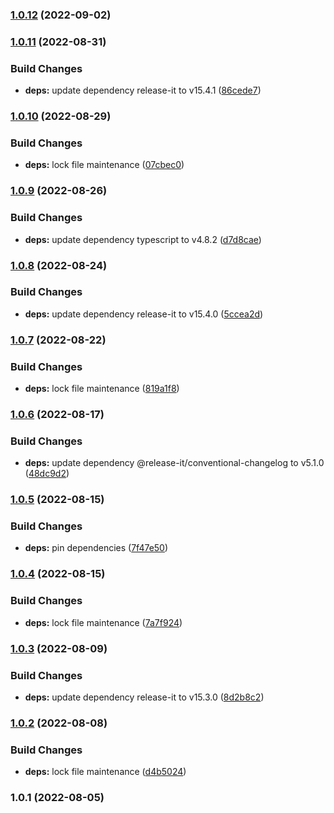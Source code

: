 

### [1.0.12](https://github.com/alvarlagerlof/react-scroll-edge/compare/1.0.11...1.0.12) (2022-09-02)

### [1.0.11](https://github.com/alvarlagerlof/react-scroll-edge/compare/1.0.10...1.0.11) (2022-08-31)


### Build Changes

* **deps:** update dependency release-it to v15.4.1 ([86cede7](https://github.com/alvarlagerlof/react-scroll-edge/commit/86cede7d3951153bb43482ec086986ea410d4628))

### [1.0.10](https://github.com/alvarlagerlof/react-scroll-edge/compare/1.0.9...1.0.10) (2022-08-29)


### Build Changes

* **deps:** lock file maintenance ([07cbec0](https://github.com/alvarlagerlof/react-scroll-edge/commit/07cbec0a9afcc706db0fd619a2ce5621450e0cfe))

### [1.0.9](https://github.com/alvarlagerlof/react-scroll-edge/compare/1.0.8...1.0.9) (2022-08-26)


### Build Changes

* **deps:** update dependency typescript to v4.8.2 ([d7d8cae](https://github.com/alvarlagerlof/react-scroll-edge/commit/d7d8cae01ccf4ed6fbb0445e4a680a94e2e3ea2f))

### [1.0.8](https://github.com/alvarlagerlof/react-scroll-edge/compare/1.0.7...1.0.8) (2022-08-24)


### Build Changes

* **deps:** update dependency release-it to v15.4.0 ([5ccea2d](https://github.com/alvarlagerlof/react-scroll-edge/commit/5ccea2d57186cad21cbeb210799c4baab51862aa))

### [1.0.7](https://github.com/alvarlagerlof/react-scroll-edge/compare/1.0.6...1.0.7) (2022-08-22)


### Build Changes

* **deps:** lock file maintenance ([819a1f8](https://github.com/alvarlagerlof/react-scroll-edge/commit/819a1f8a6466096c211b267e243485d0499833df))

### [1.0.6](https://github.com/alvarlagerlof/react-scroll-edge/compare/1.0.5...1.0.6) (2022-08-17)


### Build Changes

* **deps:** update dependency @release-it/conventional-changelog to v5.1.0 ([48dc9d2](https://github.com/alvarlagerlof/react-scroll-edge/commit/48dc9d23c7d13cf770af739f36feee955e19ccbf))

### [1.0.5](https://github.com/alvarlagerlof/react-scroll-edge/compare/1.0.4...1.0.5) (2022-08-15)


### Build Changes

* **deps:** pin dependencies ([7f47e50](https://github.com/alvarlagerlof/react-scroll-edge/commit/7f47e50b725e6de33d7cfc3488b61074b4f328b6))

### [1.0.4](https://github.com/alvarlagerlof/react-scroll-edge/compare/1.0.3...1.0.4) (2022-08-15)


### Build Changes

* **deps:** lock file maintenance ([7a7f924](https://github.com/alvarlagerlof/react-scroll-edge/commit/7a7f9241e38cd327a2a743a1bf8b422ef4e272c6))

### [1.0.3](https://github.com/alvarlagerlof/react-scroll-edge/compare/1.0.2...1.0.3) (2022-08-09)


### Build Changes

* **deps:** update dependency release-it to v15.3.0 ([8d2b8c2](https://github.com/alvarlagerlof/react-scroll-edge/commit/8d2b8c2d46f41ffbef7592b7179d8c8ed63db3a9))

### [1.0.2](https://github.com/alvarlagerlof/react-scroll-edge/compare/1.0.1...1.0.2) (2022-08-08)


### Build Changes

* **deps:** lock file maintenance ([d4b5024](https://github.com/alvarlagerlof/react-scroll-edge/commit/d4b50245c7a94a6a92a06bb05fd29e910376d39b))

### 1.0.1 (2022-08-05)